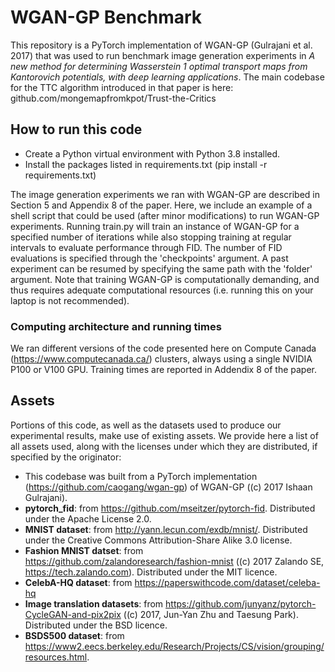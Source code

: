 # WGAN-GP Benchmark

This repository is a PyTorch implementation of WGAN-GP (Gulrajani et al. 2017) that was used to run benchmark image generation experiments in *A new method for determining Wasserstein 1 optimal transport maps from Kantorovich potentials, with deep learning applications*. The main codebase for the TTC algorithm introduced in that paper is here: github.com/mongemapfromkpot/Trust-the-Critics


## How to run this code ##
* Create a Python virtual environment with Python 3.8 installed.
* Install the packages listed in requirements.txt (pip install -r requirements.txt)

The image generation experiments we ran with WGAN-GP are described in Section 5 and Appendix 8 of the paper. Here, we include an example of a shell script that could be used (after minor modifications) to run WGAN-GP experiments. Running train.py will train an instance of WGAN-GP for a specified number of iterations while also stopping training at regular intervals to evaluate performance through FID. The number of FID evaluations is specified through the 'checkpoints' argument. A past experiment can be resumed by specifying the same path with the 'folder' argument. Note that training WGAN-GP is computationally demanding, and thus requires adequate computational resources (i.e. running this on your laptop is not recommended).


### Computing architecture and running times
We ran different versions of the code presented here on Compute Canada (https://www.computecanada.ca/) clusters, always using a single NVIDIA P100 or V100 GPU. Training times are reported in Addendix 8 of the paper.


## Assets 
Portions of this code, as well as the datasets used to produce our experimental results, make use of existing assets. We provide here a list of all assets used, along with the licenses under which they are distributed, if specified by the originator:
- This codebase was built from a PyTorch implementation (https://github.com/caogang/wgan-gp) of WGAN-GP ((c) 2017 Ishaan Gulrajani).
- **pytorch_fid**: from https://github.com/mseitzer/pytorch-fid. Distributed under the Apache License 2.0.
- **MNIST dataset**: from http://yann.lecun.com/exdb/mnist/. Distributed under the Creative Commons Attribution-Share Alike 3.0 license.
- **Fashion MNIST datset**: from  https://github.com/zalandoresearch/fashion-mnist ((c) 2017 Zalando SE, https://tech.zalando.com). Distributed under the MIT licence.
- **CelebA-HQ dataset**: from https://paperswithcode.com/dataset/celeba-hq
- **Image translation datasets**: from https://github.com/junyanz/pytorch-CycleGAN-and-pix2pix ((c) 2017, Jun-Yan Zhu and Taesung Park). Distributed under the BSD licence.
- **BSDS500 dataset**: from https://www2.eecs.berkeley.edu/Research/Projects/CS/vision/grouping/resources.html.
